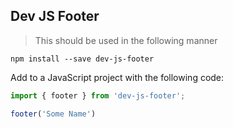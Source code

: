 ## Dev JS Footer

> This should be used in the following manner

```
npm install --save dev-js-footer
```
Add to a JavaScript project with the following code:

```javascript
import { footer } from 'dev-js-footer';

footer('Some Name')
```